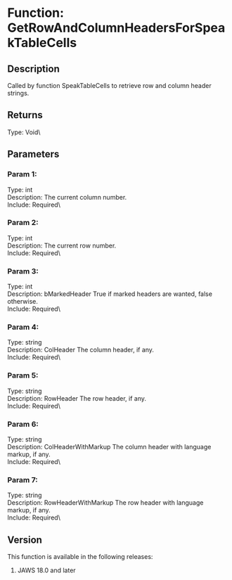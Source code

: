 # Function: GetRowAndColumnHeadersForSpeakTableCells

## Description

Called by function SpeakTableCells to retrieve row and column header
strings.

## Returns

Type: Void\

## Parameters

### Param 1:

Type: int\
Description: The current column number.\
Include: Required\

### Param 2:

Type: int\
Description: The current row number.\
Include: Required\

### Param 3:

Type: int\
Description: bMarkedHeader True if marked headers are wanted, false
otherwise.\
Include: Required\

### Param 4:

Type: string\
Description: ColHeader The column header, if any.\
Include: Required\

### Param 5:

Type: string\
Description: RowHeader The row header, if any.\
Include: Required\

### Param 6:

Type: string\
Description: ColHeaderWithMarkup The column header with language markup,
if any.\
Include: Required\

### Param 7:

Type: string\
Description: RowHeaderWithMarkup The row header with language markup, if
any.\
Include: Required\

## Version

This function is available in the following releases:

1.  JAWS 18.0 and later
